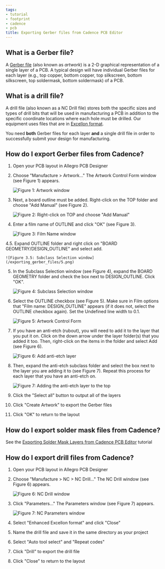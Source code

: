 ```yaml
---
tags:
- tutorial
- footprint
- cadence
- pcb
title: Exporting Gerber files from Cadence PCB Editor
---
```


## What is a Gerber file? 

A [Gerber file](https://en.wikipedia.org/wiki/Gerber_format) (also known as *artwork*) is a 2-D graphical representation of a single layer of a PCB. A typical design will have individual Gerber files for each layer (e.g., top copper, bottom copper, top silkscreen, bottom silkscreen, top soldermask, bottom soldermask) of a PCB.

## What is a drill file? 

A drill file (also known as a NC Drill file) stores both the specific sizes and types of drill bits that will be used in manufacturing a PCB in addition to the specific coordinate locations where each hole must be drilled. Our equipment uses files that are in [Excellon format](https://en.wikipedia.org/wiki/Excellon_format).

You need **both** Gerber files for each layer **and** a single drill file in order to successfully submit your design for manufacturing.

## How do I export Gerber files from Cadence? 

1.  Open your PCB layout in Allegro PCB Designer

2.  Choose "Manufacture > Artwork..." The Artwork Control Form window (see Figure 1) appears.

    ![Figure 1: Artwork window](/exporting_gerber_files/2.png)

  
3.  Next, a board outline must be added. Right-click on the TOP folder and choose "Add Manual" (see Figure 2).

    ![Figure 2: Right-click on TOP and choose "Add Manual"](/exporting_gerber_files/3.png)
  
  
4.  Enter a film name of OUTLINE and click "OK" (see Figure 3).

    ![Figure 3: Film Name window](/exporting_gerber_files/4.png)
  
  
4.5. Expand OUTLINE folder and right click on "BOARD GEOMETRY/DESIGN_OUTLINE" and select add.

    ![Figure 3.5: Subclass Selection window](/exporting_gerber_files/5.png)
  
  
5.  In the Subclass Selection window (see Figure 4), expand the BOARD GEOMETRY folder and check the box next to DESIGN_OUTLINE. Click "OK".

    ![Figure 4: Subclass Selection window](/exporting_gerber_files/6.png)
  
6.  Select the OUTLINE checkbox (see Figure 5). Make sure in Film options that "Film name: DESIGN_OUTLINE" appears (if it does not, select the OUTLINE checkbox again). Set the Undefined line width to 0.1.

    ![Figure 5: Artwork Control Form](/exporting_gerber_files/7.png)
  
7.  If you have an anti-etch (rubout), you will need to add it to the layer that you put it on. Click on the down arrow under the layer folder(s) that you added it too. Then, right-click on the items in the folder and select Add (see Figure 6).

    ![Figure 6: Add anti-etch layer](/figures/figure_267.png)

8.  Then, expand the anti-etch subclass folder and select the box next to the layer you are adding it to (see Figure 7). Repeat this process for each layer that you have an anti-etch on.

    ![Figure 7: Adding the anti-etch layer to the top](/figures/figure_268.png)

9.  Click the "Select all" button to output all of the layers
10. Click "Create Artwork" to export the Gerber files
11. Click "OK" to return to the layout

## How do I export solder mask files from Cadence? 

See the [Exporting Solder Mask Layers from Cadence PCB Editor](exporting-solder-mask-layers-from-cadence-pcb-editor.html) tutorial

## How do I export drill files from Cadence? 

1.  Open your PCB layout in Allegro PCB Designer
2.  Choose "Manufacture > NC > NC Drill..." The NC Drill window (see Figure 6) appears.

    ![Figure 6: NC Drill window](/exporting_gerber_files/8.png)

3.  Click "Parameters..." The Parameters window (see Figure 7) appears.

    ![Figure 7: NC Parameters window](/exporting_gerber_files/1.png)

4.  Select "Enhanced Excellon format" and click "Close"
5.  Name the drill file and save it in the same directory as your project
6.  Select "Auto tool select" and "Repeat codes"
7.  Click "Drill" to export the drill file
8.  Click "Close" to return to the layout

